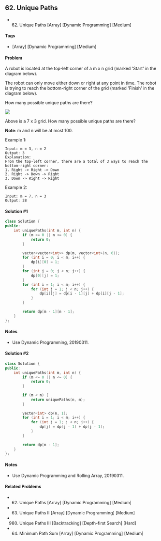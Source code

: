 ## 62. Unique Paths
- 62. Unique Paths [Array] [Dynamic Programming] [Medium]

#### Tags
- [Array] [Dynamic Programming] [Medium]

#### Problem
A robot is located at the top-left corner of a m x n grid (marked 'Start' in the diagram below).

The robot can only move either down or right at any point in time. The robot is trying to reach the bottom-right corner of the grid (marked 'Finish' in the diagram below).

How many possible unique paths are there?

![](https://assets.leetcode.com/uploads/2018/10/22/robot_maze.png)

Above is a 7 x 3 grid. How many possible unique paths are there?

**Note**: m and n will be at most 100.

Example 1:

    Input: m = 3, n = 2
    Output: 3
    Explanation:
    From the top-left corner, there are a total of 3 ways to reach the bottom-right corner:
    1. Right -> Right -> Down
    2. Right -> Down -> Right
    3. Down -> Right -> Right

Example 2:

    Input: m = 7, n = 3
    Output: 28

#### Solution #1
``` C++
class Solution {
public:
    int uniquePaths(int m, int n) {
        if (m <= 0 || n <= 0) {
            return 0;
        }
        
        vector<vector<int>> dp(m, vector<int>(n, 0));
        for (int i = 0; i < m; i++) {
            dp[i][0] = 1;
        }
        for (int j = 0; j < n; j++) {
            dp[0][j] = 1;
        }
        for (int i = 1; i < m; i++) {
            for (int j = 1; j < n; j++) {
                dp[i][j] = dp[i - 1][j] + dp[i][j - 1];
            }
        }
        
        return dp[m - 1][n - 1];
    }
};
```

#### Notes
- Use Dynamic Programming, 20190311.

#### Solution #2
``` C++
class Solution {
public:
    int uniquePaths(int m, int n) {
        if (m <= 0 || n <= 0) {
            return 0;
        }
        
        if (m < n) {
            return uniquePaths(n, m);
        }
        
        vector<int> dp(n, 1);
        for (int i = 1; i < m; i++) {
            for (int j = 1; j < n; j++) {
                dp[j] = dp[j - 1] + dp[j - 1];
            }
        }
        
        return dp[n - 1];
    }
};
```

#### Notes
- Use Dynamic Programming and Rolling Array, 20190311.

#### Related Problems
- 62. Unique Paths [Array] [Dynamic Programming] [Medium]
- 63. Unique Paths II [Array] [Dynamic Programming] [Medium]
- 980. Unique Paths III [Backtracking] [Depth-first Search] [Hard]
- 64. Minimum Path Sum [Array] [Dynamic Programming] [Medium]
